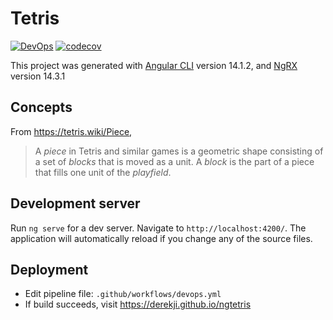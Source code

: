 # Tetris

[![DevOps](https://github.com/DerekJi/ngtetris/actions/workflows/deploy.yml/badge.svg)](https://github.com/DerekJi/ngtetris/actions/workflows/deploy.yml)
[![codecov](https://codecov.io/gh/DerekJi/ngtetris/branch/master/graph/badge.svg?token=L3JYGSBJKZ)](https://codecov.io/gh/DerekJi/ngtetris)

This project was generated with [Angular CLI](https://github.com/angular/angular-cli) version 14.1.2, and [NgRX]() version 14.3.1

## Concepts

From https://tetris.wiki/Piece,

> A *piece* in Tetris and similar games is a geometric shape consisting of a set of *blocks* that is moved as a unit. A *block* is the part of a piece that fills one unit of the *playfield*.



## Development server

Run `ng serve` for a dev server. Navigate to `http://localhost:4200/`. The application will automatically reload if you change any of the source files.

## Deployment
* Edit pipeline file: `.github/workflows/devops.yml`
* If build succeeds, visit https://derekji.github.io/ngtetris
